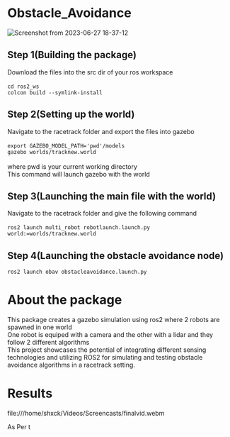 # Obstacle_Avoidance
![Screenshot from 2023-06-27 18-37-12](https://github.com/Sh-xck/Obstacle_Avoidance/assets/120919844/f1681355-2be5-4658-ac9f-662089006d5e)
## Step 1(Building the package)
Download the files into the src dir of your ros workspace </br>
</br>
  `cd ros2_ws ` </br>
  `colcon build --symlink-install`

## Step 2(Setting up the world)
Navigate to the racetrack folder and export the files into gazebo </br> </br>
`export GAZEBO_MODEL_PATH='pwd'/models `</br>
`gazebo worlds/tracknew.world`
</br>
</br>where pwd is your current working directory </br>
This command will launch gazebo with the world

## Step 3(Launching the main file with the world)
Navigate to the racetrack folder and give the following command 
</br>
</br>`ros2 launch multi_robot robotlaunch.launch.py world:=worlds/tracknew.world`

## Step 4(Launching the obstacle avoidance node)
`ros2 launch obav obstacleavoidance.launch.py`


 # About the package 
 This package creates a gazebo simulation using ros2 where 2 robots are spawned in one world 
 </br>
 One robot is equiped with a camera and the other with a lidar and they follow 2 different algorithms
 </br>
 This project showcases the potential of integrating different sensing technologies and utilizing ROS2 for simulating and testing obstacle avoidance algorithms in a racetrack setting.


 # Results

file:///home/shxck/Videos/Screencasts/finalvid.webm


As Per t
